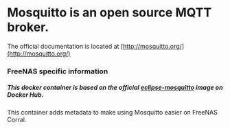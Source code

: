 # Mosquitto is an open source MQTT broker.

The official documentation is located at [http://mosquitto.org/](http://mosquitto.org/)

### FreeNAS specific information

##### This docker container is based on the official [eclipse-mosquitto](https://hub.docker.com/_/eclipse-mosquitto/) image on Docker Hub.

This container adds metadata to make using Mosquitto easier on FreeNAS Corral.